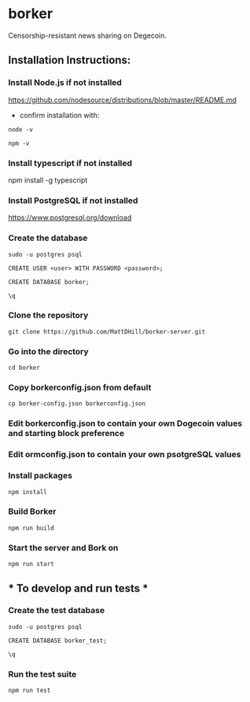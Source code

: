 # borker

Censorship-resistant news sharing on Degecoin.

## Installation Instructions:

### Install Node.js if not installed
https://github.com/nodesource/distributions/blob/master/README.md

* confirm installation with:

```node -v```

```npm -v```

### Install typescript if not installed
npm install -g typescript

### Install PostgreSQL if not installed
https://www.postgresql.org/download

### Create the database
```sudo -u postgres psql```

```CREATE USER <user> WITH PASSWORD <password>;```

```CREATE DATABASE borker;```

```\q```

### Clone the repository
```git clone https://github.com/MattDHill/borker-server.git```

### Go into the directory
```cd borker```

### Copy borkerconfig.json from default
```cp borker-config.json borkerconfig.json```

### Edit borkerconfig.json to contain your own Dogecoin values and starting block preference

### Edit ormconfig.json to contain your own psotgreSQL values

### Install packages
```npm install```

### Build Borker
```npm run build```

### Start the server and Bork on
```npm run start```

## * To develop and run tests *

### Create the test database
```sudo -u postgres psql```

```CREATE DATABASE borker_test;```

```\q```

### Run the test suite
```npm run test```
